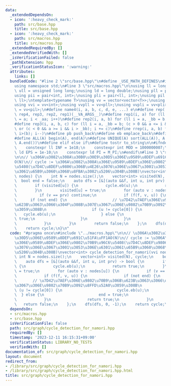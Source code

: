 ```yaml
---
data:
  _extendedDependsOn:
  - icon: ':heavy_check_mark:'
    path: src/base.hpp
    title: src/base.hpp
  - icon: ':heavy_check_mark:'
    path: src/macros.hpp
    title: src/macros.hpp
  _extendedRequiredBy: []
  _extendedVerifiedWith: []
  _isVerificationFailed: false
  _pathExtension: hpp
  _verificationStatusIcon: ':warning:'
  attributes:
    links: []
  bundledCode: "#line 2 \"src/base.hpp\"\n#define _USE_MATH_DEFINES\n#include <bits/stdc++.h>\n\
    using namespace std;\n#line 3 \"src/macros.hpp\"\n\nusing ll = long long;\nusing\
    \ ull = unsigned long long;\nusing ld = long double;\nusing pll = pair<ll, ll>;\n\
    using pii = pair<int, int>;\nusing pli = pair<ll, int>;\nusing pil = pair<int,\
    \ ll>;\ntemplate<typename T>\nusing vv = vector<vector<T>>;\nusing vvl = vv<ll>;\n\
    using vvi = vv<int>;\nusing vvpll = vv<pll>;\nusing vvpli = vv<pli>;\nusing vvpil\
    \ = vv<pil>;\n#define name4(i, a, b, c, d, e, ...) e\n#define rep(...) name4(__VA_ARGS__,\
    \ rep4, rep3, rep2, rep1)(__VA_ARGS__)\n#define rep1(i, a) for (ll i = 0, _aa\
    \ = a; i < _aa; i++)\n#define rep2(i, a, b) for (ll i = a, _bb = b; i < _bb; i++)\n\
    #define rep3(i, a, b, c) for (ll i = a, _bb = b; (c > 0 && a <= i && i < _bb)\
    \ or (c < 0 && a >= i && i > _bb); i += c)\n#define rrep(i, a, b) for (ll i=(a);\
    \ i>(b); i--)\n#define pb push_back\n#define eb emplace_back\n#define mkp make_pair\n\
    #define ALL(A) begin(A), end(A)\n#define UNIQUE(A) sort(ALL(A)), A.erase(unique(ALL(A)),\
    \ A.end())\n#define elif else if\n#define tostr to_string\n\n#ifndef CONSTANTS\n\
    \    constexpr ll INF = 1e18;\n    constexpr int MOD = 1000000007;\n    constexpr\
    \ ld EPS = 1e-10;\n    constexpr ld PI = M_PI;\n#endif\n#line 3 \"src/graph/cycle_detection_for_namori.hpp\"\
    \n\n// \u306A\u3082\u308A\u30B0\u30E9\u30D5\u306E\u9589\u8DEF\u691C\u51FA\uFF1A\
    O(N)\n// cycle := \u306A\u3082\u308A\u306E\u9589\u8DEF\u306E\u9802\u70B9\u96C6\
    \u5408(\u7D4C\u8DEF\u9806\u306B\u4E26\u3076\u306E\u3067\u3001\u3053\u306E\u6301\
    \u3061\u65B9\u3060\u3068\u8FBA\u3082\u5206\u304B\u308B)\nvector<int> cycle_detection_for_namori(vvi\
    \ nodes) {\n    int N = nodes.size();\n    vector<int> visited(N), cycle;\n  \
    \  bool end = false;\n    auto dfs = [&](auto &&f, int u, int prv) -> bool {\n\
    \        if (visited[u]) {\n            cycle.eb(u);\n            return true;\n\
    \        }\n        visited[u] = true;\n        for (auto v : nodes[u]) {\n  \
    \          if (v == prv) continue;\n            if (f(f, v, u)) {\n          \
    \      if (not end) {\n                    // \u7D42\u7AEF\u306E\u9802\u70B9\u306B\
    \u623B\u3063\u3066\u304F\u308B\u307E\u3067\u306E\u9802\u70B9\u3092\u8FFD\u52A0\
    \u3059\u308B\n                    if (u != cycle[0]) {\n                     \
    \   cycle.eb(u);\n                    } else {\n                        end =\
    \ true;\n                    }\n                }\n                return true;\n\
    \            }\n        }\n        return false;\n    };\n    dfs(dfs, 0, -1);\n\
    \    return cycle;\n}\n"
  code: "#pragma once\n#include \"../macros.hpp\"\n\n// \u306A\u3082\u308A\u30B0\u30E9\
    \u30D5\u306E\u9589\u8DEF\u691C\u51FA\uFF1AO(N)\n// cycle := \u306A\u3082\u308A\
    \u306E\u9589\u8DEF\u306E\u9802\u70B9\u96C6\u5408(\u7D4C\u8DEF\u9806\u306B\u4E26\
    \u3076\u306E\u3067\u3001\u3053\u306E\u6301\u3061\u65B9\u3060\u3068\u8FBA\u3082\
    \u5206\u304B\u308B)\nvector<int> cycle_detection_for_namori(vvi nodes) {\n   \
    \ int N = nodes.size();\n    vector<int> visited(N), cycle;\n    bool end = false;\n\
    \    auto dfs = [&](auto &&f, int u, int prv) -> bool {\n        if (visited[u])\
    \ {\n            cycle.eb(u);\n            return true;\n        }\n        visited[u]\
    \ = true;\n        for (auto v : nodes[u]) {\n            if (v == prv) continue;\n\
    \            if (f(f, v, u)) {\n                if (not end) {\n             \
    \       // \u7D42\u7AEF\u306E\u9802\u70B9\u306B\u623B\u3063\u3066\u304F\u308B\u307E\
    \u3067\u306E\u9802\u70B9\u3092\u8FFD\u52A0\u3059\u308B\n                    if\
    \ (u != cycle[0]) {\n                        cycle.eb(u);\n                  \
    \  } else {\n                        end = true;\n                    }\n    \
    \            }\n                return true;\n            }\n        }\n     \
    \   return false;\n    };\n    dfs(dfs, 0, -1);\n    return cycle;\n}\n"
  dependsOn:
  - src/macros.hpp
  - src/base.hpp
  isVerificationFile: false
  path: src/graph/cycle_detection_for_namori.hpp
  requiredBy: []
  timestamp: '2023-12-11 16:15:31+09:00'
  verificationStatus: LIBRARY_NO_TESTS
  verifiedWith: []
documentation_of: src/graph/cycle_detection_for_namori.hpp
layout: document
redirect_from:
- /library/src/graph/cycle_detection_for_namori.hpp
- /library/src/graph/cycle_detection_for_namori.hpp.html
title: src/graph/cycle_detection_for_namori.hpp
---
```

